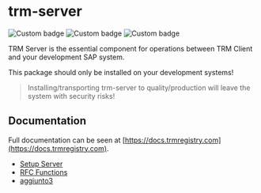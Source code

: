 # trm-server 
![Custom badge](https://img.shields.io/endpoint?url=https://trmregistry.com/public/shieldio/license?package=trm-server)
![Custom badge](https://img.shields.io/endpoint?url=https://trmregistry.com/public/shieldio/version?package=trm-server)
![Custom badge](https://img.shields.io/endpoint?url=https://trmregistry.com/public/shieldio/downloads?package=trm-server)

TRM Server is the essential component for operations between TRM Client and your development SAP system.

This package should only be installed on your development systems!

> Installing/transporting trm-server to quality/production will leave the system with security risks!

## Documentation <!-- {docsify-ignore} --> <!-- {docsify-remove} -->

Full documentation can be seen at [https://docs.trmregistry.com](https://docs.trmregistry.com).

<!-- START _sidebar.md -->
- [Setup Server](docs/setup.md)
- [RFC Functions](docs/rfcFunctions.md)
- [aggiunto3](ciao3.md)

<!-- END _sidebar.md -->
